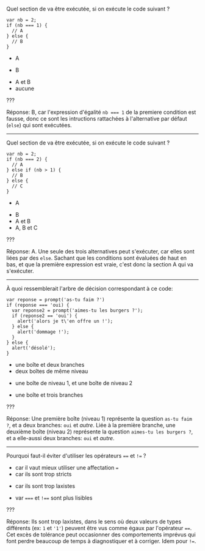 Quel section de va être exécutée, si on exécute le code suivant ?

```
var nb = 2;
if (nb === 1) {
  // A
} else {
  // B
}
```

- A
* B
- A et B
- aucune 

???

Réponse: B, car l'expression d'égalité `nb === 1` de la premiere condition est fausse,
donc ce sont les intructions rattachées à l'alternative par défaut (`else`) qui sont exécutées.

---

Quel section de va être exécutée, si on exécute le code suivant ?

```
var nb = 2;
if (nb === 2) {
  // A
} else if (nb > 1) {
  // B
} else {
  // C
}
```

* A
- B
- A et B
- A, B et C

???

Réponse: A. Une seule des trois alternatives peut s'exécuter, car elles sont liées par des `else`.
Sachant que les conditions sont évaluées de haut en bas, et que la première expression est vraie,
c'est donc la section A qui va s'exécuter.

---

À quoi ressemblerait l'arbre de décision correspondant à ce code:

```
var reponse = prompt('as-tu faim ?')
if (reponse === 'oui) {
  var reponse2 = prompt('aimes-tu les burgers ?');
  if (reponse2 == 'oui') {
    alert('alors je t\'en offre un !');
  } else {
    alert('dommage !');
  }
} else {
  alert('désolé');
}
```

- une boîte et deux branches
- deux boîtes de même niveau
* une boîte de niveau 1, et une boîte de niveau 2
- une boîte et trois branches

???

Réponse: Une première boîte (niveau 1) représente la question `as-tu faim ?`, et a deux branches: `oui` et *autre*.
Liée à la première branche, une deuxième boîte (niveau 2) représente la question `aimes-tu les burgers ?`, et
a elle-aussi deux branches: `oui` et *autre*.

---

Pourquoi faut-il éviter d'utiliser les opérateurs `==` et `!=` ?

- car il vaut mieux utiliser une affectation `=`
- car ils sont trop stricts
* car ils sont trop laxistes
- var `===` et `!==` sont plus lisibles

???

Réponse: Ils sont trop laxistes, dans le sens où deux valeurs de types différents (ex: `1` et `'1'`) peuvent
être vus comme égaux par l'opérateur `==`. Cet excès de tolérance peut occasionner des comportements imprévus
qui font perdre beaucoup de temps à diagnostiquer et à corriger. Idem pour `!=`.
